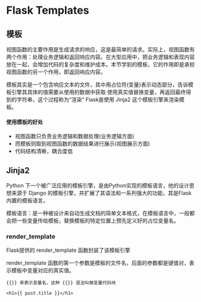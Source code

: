 # Flask Templates

## 模板

视图函数的主要作用是生成请求的响应，这是最简单的请求。实际上，视图函数有两个作用：处理业务逻辑和返回响应内容。在大型应用中，把业务逻辑和表现内容放在一起，会增加代码的复杂度和维护成本。本节学到的模板，它的作用即是承担视图函数的另一个作用，即返回响应内容。

模板其实是一个包含响应文本的文件，其中用占位符(变量)表示动态部分，告诉模板引擎其具体的值需要从使用的数据中获取 使用真实值替换变量，再返回最终得到的字符串，这个过程称为“渲染” Flask是使用 Jinja2 这个模板引擎来渲染模板。

#### 使用模板的好处

- 视图函数只负责业务逻辑和数据处理(业务逻辑方面) 
- 而模板则取到视图函数的数据结果进行展示(视图展示方面) 
- 代码结构清晰，耦合度低

## Jinja2

Python 下一个被广泛应用的模板引擎，是由Python实现的模板语言，他的设计思想来源于 Django 的模板引擎，并扩展了其语法和一系列强大的功能，其是Flask内置的模板语言。

模板语言：是一种被设计来自动生成文档的简单文本格式，在模板语言中，一般都会把一些变量传给模板，替换模板的特定位置上预先定义好的占位变量名。

### render_template

Flask提供的 render_template 函数封装了该模板引擎

render_template 函数的第一个参数是模板的文件名，后面的参数都是键值对，表示模板中变量对应的真实值。

```
{{}} 来表示变量名，这种 {{}} 语法叫做变量代码块

<h1>{{ post.title }}</h1>
```

